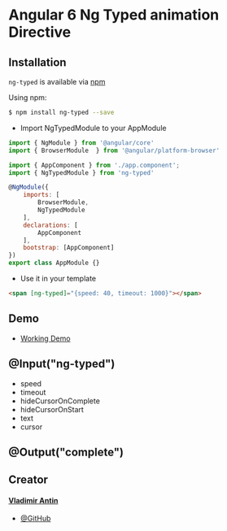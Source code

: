 # Angular 6 Ng Typed animation Directive

## Installation

`ng-typed` is available via [npm](https://www.npmjs.com/package/ng-typed)

Using npm:
```bash
$ npm install ng-typed --save
```

- Import NgTypedModule to your AppModule

``` js
import { NgModule } from '@angular/core'
import { BrowserModule  } from '@angular/platform-browser'

import { AppComponent } from './app.component';
import { NgTypedModule } from 'ng-typed'

@NgModule({
    imports: [
        BrowserModule,
        NgTypedModule
    ],
    declarations: [
        AppComponent
    ],
    bootstrap: [AppComponent]
})
export class AppModule {}
```

- Use it in your template

``` html
<span [ng-typed]="{speed: 40, timeout: 1000}"></span>

```

## Demo

- [Working Demo](https://vladimirantin.github.io/projects/ng-typed)

## @Input("ng-typed")

- speed
- timeout
- hideCursorOnComplete
- hideCursorOnStart
- text
- cursor

## @Output("complete")


## Creator

#### [Vladimir Antin](mailto:antin502@gmail.com)
- [@GitHub](https://github.com/vladimirantin)

